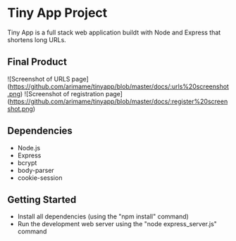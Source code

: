 # Tiny App Project

Tiny App is a full stack web application buildt with Node and Express that shortens long URLs.

## Final Product

![Screenshot of URLS page] (https://github.com/arimame/tinyapp/blob/master/docs/:urls%20screenshot.png)
![Screenshot of registration page] (https://github.com/arimame/tinyapp/blob/master/docs/:register%20screenshot.png)

## Dependencies
- Node.js
- Express
- bcrypt
- body-parser
- cookie-session

## Getting Started
- Install all dependencies (using the "npm install" command)
- Run the development web server using the "node express_server.js" command

